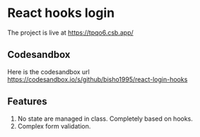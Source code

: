 # React hooks login

The project is live at https://tpqo6.csb.app/

## Codesandbox

Here is the codesandbox url https://codesandbox.io/s/github/bisho1995/react-login-hooks

## Features

1. No state are managed in class. Completely based on hooks.
2. Complex form validation.
